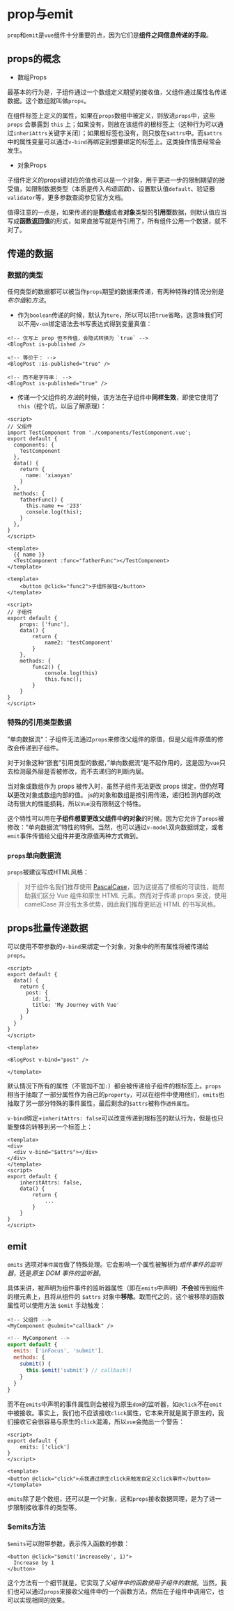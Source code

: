 # prop与emit

`prop`和`emit`是`vue`组件十分重要的点，因为它们是**组件之间信息传递的手段**。

## props的概念

- 数组Props

最基本的行为是，子组件通过一个数组定义期望的接收值，父组件通过属性名传递数据。这个数组就叫做`props`。

在组件标签上定义的属性，如果在`props`数组中被定义，则放进`props`中，这些 `props` 会暴露到 `this` 上；如果没有，则放在该组件的根标签上（这种行为可以通过`inheriAttrs`关键字关闭）；如果根标签也没有，则只放在`$attrs`中。而`$attrs`中的属性变量可以通过`v-bind`再绑定到想要绑定的标签上。这类操作情景经常会发生。

- 对象Props

子组件定义的props键对应的值也可以是一个对象，用于更进一步的限制期望的接受值，如限制数据类型（本质是传入*构造函数*）、设置默认值`default`、验证器`validator`等，更多参数查阅参见官方文档。

值得注意的一点是，如果传递的是**数组**或者**对象**类型的**引用型**数据，则默认值应当写成**函数返回值**的形式，如果直接写就是传引用了，所有组件公用一个数据，就不对了。

## 传递的数据

### 数据的类型

任何类型的数据都可以被当作`props`期望的数据来传递，有两种特殊的情况分别是*布尔值*和*方法*。

- 作为`boolean`传递的时候，默认为`ture`，所以可以把`true`省略，这意味我们可以不用`v-on`绑定语法去书写表达式得到变量真值：

```vue
<!-- 仅写上 prop 但不传值，会隐式转换为 `true` -->
<BlogPost is-published />

<!-- 等价于： -->
<BlogPost :is-published="true" />

<!-- 而不是字符串： -->
<BlogPost is-published="true" />
```

- 传递一个父组件的*方法*的时候，该方法在子组件中**同样生效**，即使它使用了`this`（挖个坑，以后了解原理）：

```vue
<script>
// 父组件
import TestComponent from './components/TestComponent.vue';
export default {
  components: {
    TestComponent
  },
  data() {
    return {
      name: 'xiaoyan'
    }
  },
  methods: {
    fatherFunc() {
      this.name += '233'
      console.log(this);
    }
  },
}
</script>

<template>
  {{ name }}
  <TestComponent :func="fatherFunc"></TestComponent>
</template>
```

```vue
<template>
    <button @click="func2">子组件按钮</button>
</template>
 
<script>
// 子组件
export default {
    props: ['func'],
    data() {
        return {
            name2: 'testComponent'
        }
    },
    methods: {
        func2() {
            console.log(this)
            this.func();
        }
    }
}
</script>
```

### 特殊的引用类型数据

”单向数据流“：子组件无法通过`props`来修改父组件的原值，但是父组件原值的修改会传递到子组件。

对于对象这种“嵌套”引用类型的数据，”单向数据流“是不起作用的，这是因为`vue`只去检测最外层是否被修改，而不去递归的判断内层。

当对象或数组作为 props 被传入时，虽然子组件无法更改 props 绑定，但仍然**可以**更改对象或数组内部的值。 js的对象和数组是按引用传递，递归检测内部的改动有很大的性能损耗，所以`Vue`没有限制这个特性。

这个特性可以用在**子组件想要更改父组件中的对象**的时候。因为它允许了`props`被修改：“单向数据流”特性的特例。当然，也可以通过`v-model`双向数据绑定，或者`emit`事件传值给父组件并更改原值两种方式做到。

### `props`单向数据流

`props`被建议写成HTML风格：

> 对于组件名我们推荐使用 [PascalCase](https://cn.vuejs.org/guide/components/registration.html#component-name-casing)，因为这提高了模板的可读性，能帮助我们区分 Vue 组件和原生 HTML 元素。然而对于传递 props 来说，使用 camelCase 并没有太多优势，因此我们推荐更贴近 HTML 的书写风格。

## props批量传递数据

可以使用不带参数的`v-bind`来绑定一个对象，对象中的所有属性将被传递给`props`。

```vue
<script>
export default {
  data() {
    return {
      post: {
        id: 1,
        title: 'My Journey with Vue'
      }
    }
  }
}
</script>

<template>

<BlogPost v-bind="post" />

</template>
```

默认情况下所有的属性（不管加不加`:`）都会被传递给子组件的根标签上。`props`相当于抽取了一部分属性作为自己的`property`，可以在组件中使用他们，`emits`也抽取了另一部分特殊的事件属性，最后剩余的`$attrs`被称作`透传属性`。

`v-bind`绑定+`inheritAttrs: false`可以改变传递到根标签的默认行为，但是也只能整体的转移到另一个标签上：

```vue
<template>
<div>
  <div v-bind="$attrs"></div>    
</div>
</template>
<script>
export default {
    inheritAttrs: false,
    data() {
        return {
            ...
        }
    }
}
</script>
```

## emit

`emits` 选项对`事件属性`做了特殊处理。它会影响一个属性被解析为*组件事件的监听器*，还是*原生 DOM 事件的监听器*。

具体来讲，被声明为组件事件的监听器属性（即在`emits`中声明）**不会**被传到组件的根元素上，且将从组件的 `$attrs` 对象中**移除**。取而代之的，这个被移除的函数属性可以使用方法 `$emit` 手动触发：

```vue
<!-- 父组件 -->
<MyComponent @submit="callback" />
```

```js
<!-- MyComponent -->
export default {
  emits: ['inFocus', 'submit'],
  methods: {
    submit() {
      this.$emit('submit') // callback()
    }
  }
}
```

而不在`emits`中声明的事件属性则会被视为原生`dom`的监听器，如`@click`不在`emit`中被接收。事实上，我们也不应该接收`click`属性，它本来开就是属于原生的，我们接收它会很容易与原生的`click`混淆，所以`vue`会抛出一个警告：

```vue
<script>
export default {
    emits: ['click']
}
</script>

<template>
<button @click="click">点我通过原生click来触发自定义click事件</button>
</template>
```

`emits`除了是个数组，还可以是一个对象，这和`props`接收数据同理，是为了进一步限制接收事件的类型等。

### $emits方法

`$emits`可以附带参数，表示传入函数的参数：

```vue
<button @click="$emit('increaseBy', 1)">
  Increase by 1
</button>
```

这个方法有一个细节就是，它实现了*父组件中的函数使用子组件的数据*。当然，我们也可以通过`props`来接收父组件中的一个函数方法，然后在子组件中调用它，也可以实现相同的效果。
